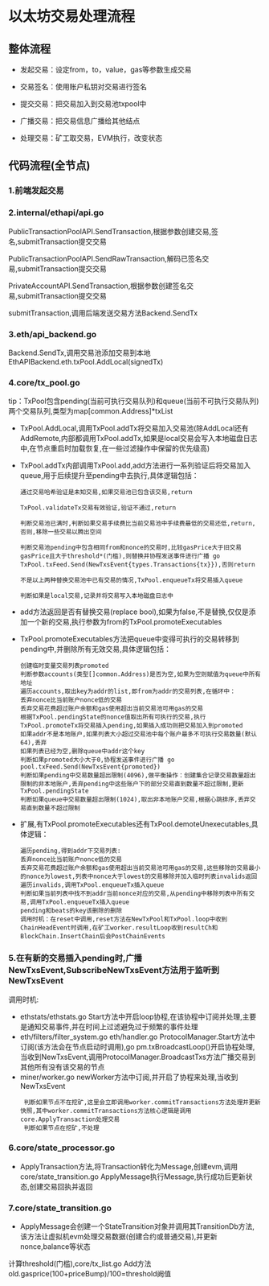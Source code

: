 # 以太坊交易处理流程
## 整体流程
* 发起交易：设定from，to，value，gas等参数生成交易

* 交易签名：使用账户私钥对交易进行签名

* 提交交易：把交易加入到交易池txpool中

* 广播交易：把交易信息广播给其他结点

* 处理交易：矿工取交易，EVM执行，改变状态

## 代码流程(全节点)
### 1.前端发起交易
### 2.internal/ethapi/api.go
PublicTransactionPoolAPI.SendTransaction,根据参数创建交易,签名,submitTransaction提交交易  

PublicTransactionPoolAPI.SendRawTransaction,解码已签名交易,submitTransaction提交交易

PrivateAccountAPI.SendTransaction,根据参数创建签名交易,submitTransaction提交交易

submitTransaction,调用后端发送交易方法Backend.SendTx

### 3.eth/api_backend.go
Backend.SendTx,调用交易池添加交易到本地EthAPIBackend.eth.txPool.AddLocal(signedTx)
### 4.core/tx_pool.go

tip：TxPool包含pending(当前可执行交易队列)和queue(当前不可执行交易队列)两个交易队列,类型为map[common.Address]*txList

* TxPool.AddLocal,调用TxPool.addTx将交易加入交易池(除AddLocal还有AddRemote,内部都调用TxPool.addTx,如果是local交易会写入本地磁盘日志中,在节点重启时加载恢复,在一些过滤操作中保留的优先级高)

* TxPool.addTx内部调用TxPool.add,add方法进行一系列验证后将交易加入queue,用于后续提升至pending中去执行,具体逻辑包括：
    ```
    通过交易哈希验证是未知交易,如果交易池已包含该交易,return
    
    TxPool.validateTx交易有效验证,验证不通过,return
    
    判断交易池已满时,判断如果交易手续费比当前交易池中手续费最低的交易还低,return,否则,移除一些交易以腾出空间 
    
    判断交易池pending中包含相同from和nonce的交易时,比较gasPrice大于旧交易gasPrice且大于threshold*(门槛),则替换并协程发送事件进行广播 go TxPool.txFeed.Send(NewTxsEvent{types.Transactions{tx}}),否则return
    
    不是以上两种替换交易池中已有交易的情况,TxPool.enqueueTx将交易插入queue
    
    判断如果是local交易,记录并将交易写入本地磁盘日志中
    ```
* add方法返回是否有替换交易(replace bool),如果为false,不是替换,仅仅是添加一个新的交易,执行参数为from的TxPool.promoteExecutables

* TxPool.promoteExecutables方法把queue中变得可执行的交易转移到pending中,并删除所有无效交易,具体逻辑包括：
    ```
    创建临时变量交易列表promoted
    判断参数accounts(类型[]common.Address)是否为空,如果为空则赋值为queue中所有地址
    遍历accounts,取出key为addr的list,即from为addr的交易列表,在循环中：
    丢弃nonce比当前账户nonce低的交易
    丢弃交易花费超过账户余额和gas使用超出当前交易池可用gas的交易
    根据TxPool.pendingState的nonce值取出所有可执行的交易,执行TxPool.promoteTx将交易插入pending,如果插入成功则把交易加入到promoted
    如果addr不是本地账户,如果列表大小超过交易池中每个账户最多不可执行交易数量(默认64),丢弃
    如果列表已经为空,删除queue中addr这个key
    判断如果promoted大小大于0,协程发送事件进行广播 go pool.txFeed.Send(NewTxsEvent{promoted})
    判断如果pending中交易数量超出限制(4096),做平衡操作：创建集合记录交易数量超出限制的非本地账户,丢弃pending中这些账户下的部分交易直到数量不超过限制,更新TxPool.pendingState
    判断如果queue中交易数量超出限制(1024),取出非本地账户交易,根据心跳排序,丢弃交易直到数量不超过限制
    ```

* 扩展,有TxPool.promoteExecutables还有TxPool.demoteUnexecutables,具体逻辑：
    ```
    遍历pending,得到addr下交易列表:
    丢弃nonce比当前账户nonce低的交易
    丢弃交易花费超过账户余额和gas使用超出当前交易池可用gas的交易,这些移除的交易最小的nonce为lowest,列表中nonce大于lowest的交易移除并加入临时列表invalids返回
    遍历invalids,调用TxPool.enqueueTx插入queue
    判断如果当前列表中找不到addr当前nonce对应的交易,从pending中移除列表中所有交易,调用TxPool.enqueueTx插入queue
    pending和beats的key该删除的删除
    调用时机：在reset中调用,reset方法在NewTxPool和TxPool.loop中收到ChainHeadEvent时调用,在矿工worker.resultLoop收到resultCh和BlockChain.InsertChain后会PostChainEvents
    ```

### 5.在有新的交易插入pending时,广播NewTxsEvent,SubscribeNewTxsEvent方法用于监听到NewTxsEvent
调用时机:

* ethstats/ethstats.go Start方法中开启loop协程,在该协程中订阅并处理,主要是通知交易事件,并在时间上过滤避免过于频繁的事件处理
* eth/filters/filter_system.go
eth/handler.go ProtocolManager.Start方法中订阅(该方法会在节点启动时调用),go pm.txBroadcastLoop()开启协程处理,当收到NewTxsEvent,调用ProtocolManager.BroadcastTxs方法广播交易到其他所有没有该交易的节点
* miner/worker.go newWorker方法中订阅,并开启了协程来处理,当收到NewTxsEvent
    ```
     判断如果节点不在挖矿,这里会立即调用worker.commitTransactions方法处理并更新快照,其中worker.commitTransactions方法核心逻辑是调用core.ApplyTransaction处理交易
     判断如果节点在挖矿,不处理
    ```
### 6.core/state_processor.go
* ApplyTransaction方法,将Transaction转化为Message,创建evm,调用core/state_transition.go ApplyMessage执行Message,执行成功后更新状态,创建交易回执并返回
### 7.core/state_transition.go
* ApplyMessage会创建一个StateTransition对象并调用其TransitionDb方法,该方法让虚拟机evm处理交易数据(创建合约或普通交易),并更新nonce,balance等状态

计算threshold(门槛),core/tx_list.go Add方法
old.gasprice(100+priceBump)/100=threshold阙值


